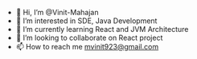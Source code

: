 - 👋 Hi, I’m @Vinit-Mahajan
- 👀 I’m interested in SDE, Java Development
- 🌱 I’m currently learning React and JVM Architecture
- 💞️ I’m looking to collaborate on React project
- 📫 How to reach me mvinit923@gmail.com

<!---
Vinit-Mahajan/Vinit-Mahajan is a ✨ special ✨ repository because its `README.md` (this file) appears on your GitHub profile.
You can click the Preview link to take a look at your changes.
--->
